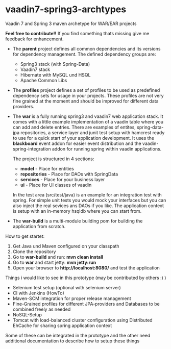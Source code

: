 vaadin7-spring3-archtypes
=========================

Vaadin 7 and Spring 3 maven archetype for WAR/EAR projects

<b>Feel free to contribute!!</b>
If you find something thats missing give me feedback for enhancement.

- The <b>parent</b> project defines all common dependencies and its versions for dependency management. The
    defined dependency groups are:
    - Spring3 stack (with Spring-Data)
    - Vaadin7 stack
    - Hibernate with MySQL und HSQL
    - Apache Common Libs
- The <b>profiles</b> project defines a set of profiles to be used as predefined dependency sets for usage in your
    projects. These profiles are not very fine grained at the moment and should be improved for different
    data providers.
- The <b>war</b> is a fully running spring3 and vaadin7 web application stack. It comes with a little example
    implementation of a vaadin table where you can add and delete entries. There are examples of entites,
    spring-data-jpa repositories, a service layer and junit test setup with hamcrest ready to use for a quick start
    of your application development. It uses the <b>blackboard</b> event addon for easier event distribution and
    the vaadin-spring-integration addon for running spring within vaadin applications.

    The project is structured in 4 sections:
    - <b>model</b> - Place for entities
    - <b>repositories</b> - Place for DAOs with SpringData
    - <b>services</b> - Place for your business layer
    - <b>ui</b> - Place for UI classes of vaadin

    In the test area (src/test/java) is an example for an integration test with spring. For simple unit tests you
    would mock your interfaces but you can also inject the real sevices ans DAOs if you like. The application context
    is setup with an in-memory hsqldb where you can start from.

- The <b>war-build</b> is a multi-module building pom for building the application from scratch.

How to get startet:

1. Get Java und Maven configured on your classpath
2. Clone the repository
3. Go to <b>war-build</b> and run: <b>mvn clean install</b>
4. Go to <b>war</b> and start jetty: <b>mvn jetty:run</b>
5. Open your browser to <b>http://localhost:8080/</b> and test the application

Things i would like to see in this prototype (may be contributed by others :) )

- Selenium test setup (optional with selenium server)
- CI with Jenkins (HowTo)
- Maven-SCM integration for proper release management
- Fine-Grained profiles for different JPA-providers and Databases to be combined freely as needed
- NoSQL-Setup
- Tomcat with load-balanced cluster configuration using Distributed EhCache for sharing spring application context

Some of these can be integrated in the prototype and the other need additional documentation
to describe how to setup these things